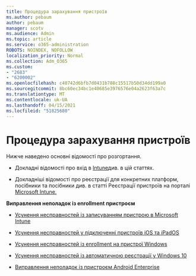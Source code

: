 ```yaml
---
title: Процедура зарахування пристроїв
ms.author: pebaum
author: pebaum
manager: scotv
ms.audience: Admin
ms.topic: article
ms.service: o365-administration
ROBOTS: NOINDEX, NOFOLLOW
localization_priority: Normal
ms.collection: Adm_O365
ms.custom:
- "2683"
- "6200002"
ms.openlocfilehash: c40742d6bfb7d0431b788c15517b50d34dd199a0
ms.sourcegitcommit: 8bc60ec34bc1e40685e3976576e04a2623f63a7c
ms.translationtype: MT
ms.contentlocale: uk-UA
ms.lasthandoff: 04/15/2021
ms.locfileid: "51825680"
---
```

# <a name="how-to-enroll-devices"></a>Процедура зарахування пристроїв

Нижче наведено основні відомості про розгортання.

- Докладні відомості про вхід в [Intune](https://docs.microsoft.com/mem/intune/enrollment/device-enrollment)див. в цій статтях.

- Докладніші відомості про реєстрації для конкретних платформ, посібники та посібники див. в статті Реєстрації пристроїв на порталі [Microsoft Intune.](https://docs.microsoft.com/mem/intune/enrollment/)

**Виправлення неполадок із enrollment пристроєм**

- [Усунення несправностей із записуванням пристрою в Microsoft Intune](https://docs.microsoft.com/mem/intune/enrollment/troubleshoot-device-enrollment-in-intune)

- [Усунення несправностей у підключенні пристроїв iOS та iPadOS](https://docs.microsoft.com/mem/intune/enrollment/troubleshoot-ios-enrollment-errors)

- [Усунення несправностей із enrollment на пристрої Windows](https://docs.microsoft.com/mem/intune/enrollment/troubleshoot-windows-enrollment-errors)

- [Усунення несправностей із автоматичною реєстрації у Windows 10](https://docs.microsoft.com/mem/intune/enrollment/troubleshoot-windows-auto-enrollment)

- [Виправлення неполадок із пристроєм Android Enterprise](https://docs.microsoft.com/mem/intune/enrollment/troubleshoot-android-enrollment)


